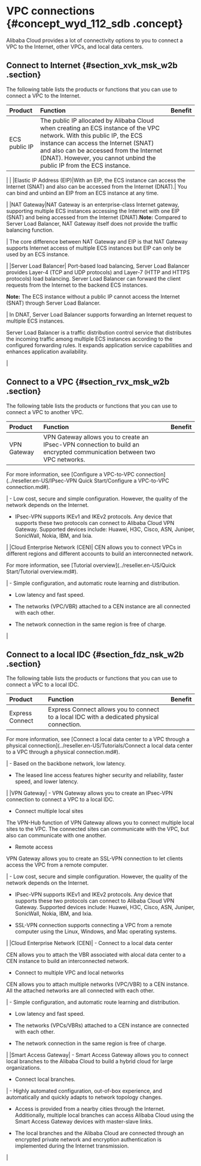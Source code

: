 # VPC connections {#concept_wyd_112_sdb .concept}

Alibaba Cloud provides a lot of connectivity options to you to connect a VPC to the Internet, other VPCs, and local data centers.

## Connect to Internet {#section_xvk_msk_w2b .section}

The following table lists the products or functions that you can use to connect a VPC to the Internet.

|Product|Function|Benefit|
|:------|:-------|:------|
|ECS public IP| The public IP allocated by Alibaba Cloud when creating an ECS instance of the VPC network. With this public IP, the ECS instance can access the Internet \(SNAT\) and also can be accessed from the Internet \(DNAT\). However, you cannot unbind the public IP from the ECS instance.

 | |
|Elastic IP Address \(EIP\)|With an EIP, the ECS instance can access the Internet \(SNAT\) and also can be accessed from the Internet \(DNAT\).| You can bind and unbind an EIP from an ECS instance at any time.

 |
|NAT Gateway|NAT Gateway is an enterprise-class Internet gateway, supporting multiple ECS instances accessing the Internet with one EIP \(SNAT\) and being accessed from the Internet \(DNAT\).**Note:** Compared to Server Load Balancer, NAT Gateway itself does not provide the traffic balancing function.

| The core difference between NAT Gateway and EIP is that NAT Gateway supports Internet access of multiple ECS instances but EIP can only be used by an ECS instance.

 |
|Server Load Balancer| Port-based load balancing, Server Load Balancer provides Layer-4 \(TCP and UDP protocols\) and Layer-7 \(HTTP and HTTPS protocols\) load balancing. Server Load Balancer can forward the client requests from the Internet to the backend ECS instances.

 **Note:** The ECS instance without a public IP cannot access the Internet \(SNAT\) through Server Load Balancer.

 | In DNAT, Server Load Balancer supports forwarding an Internet request to multiple ECS instances.

 Server Load Balancer is a traffic distribution control service that distributes the incoming traffic among multiple ECS instances according to the configured forwarding rules. It expands application service capabilities and enhances application availability.

 |

## Connect to a VPC {#section_rvx_msk_w2b .section}

The following table lists the products or functions that you can use to connect a VPC to another VPC.

|Product|Function|Benefit|
|:------|:-------|:------|
|VPN Gateway| VPN Gateway allows you to create an IPsec-VPN connection to build an encrypted communication between two VPC networks.

 For more information, see [Configure a VPC-to-VPC connection](../reseller.en-US/IPsec-VPN Quick Start/Configure a VPC-to-VPC connection.md#).

 | -   Low cost, secure and simple configuration. However, the quality of the network depends on the Internet.

-   IPsec-VPN supports IKEv1 and IKEv2 protocols. Any device that supports these two protocols can connect to Alibaba Cloud VPN Gateway. Supported devices include: Huawei, H3C, Cisco, ASN, Juniper, SonicWall, Nokia, IBM, and Ixia.


 |
|Cloud Enterprise Network \(CEN\)| CEN allows you to connect VPCs in different regions and different accounts to build an interconnected network.

 For more information, see [Tutorial overview](../reseller.en-US/Quick Start/Tutorial overview.md#).

 | -   Simple configuration, and automatic route learning and distribution.

-   Low latency and fast speed.

-   The networks \(VPC/VBR\) attached to a CEN instance are all connected with each other.

-   The network connection in the same region is free of charge.


 |

## Connect to a local IDC {#section_fdz_nsk_w2b .section}

The following table lists the products or functions that you can use to connect a VPC to a local IDC.

|Product|Function|Benefit|
|:------|:-------|:------|
|Express Connect| Express Connect allows you to connect to a local IDC with a dedicated physical connection.

 For more information, see [Connect a local data center to a VPC through a physical connection](../reseller.en-US/Tutorials/Connect a local data center to a VPC through a physical connection.md#).

 | -   Based on the backbone network, low latency.

-   The leased line access features higher security and reliability, faster speed, and lower latency.


 |
|VPN Gateway| -   VPN Gateway allows you to create an IPsec-VPN connection to connect a VPC to a local IDC.

-   Connect multiple local sites

The VPN-Hub function of VPN Gateway allows you to connect multiple local sites to the VPC. The connected sites can communicate with the VPC, but also can communicate with one another.

-   Remote access

VPN Gateway allows you to create an SSL-VPN connection to let clients access the VPC from a remote computer.


 | -   Low cost, secure and simple configuration. However, the quality of the network depends on the Internet.

-   IPsec-VPN supports IKEv1 and IKEv2 protocols. Any device that supports these two protocols can connect to Alibaba Cloud VPN Gateway. Supported devices include: Huawei, H3C, Cisco, ASN, Juniper, SonicWall, Nokia, IBM, and Ixia.

-   SSL-VPN connection supports connecting a VPC from a remote computer using the Linux, Windows, and Mac operating systems.


 |
|Cloud Enterprise Network \(CEN\)| -   Connect to a local data center

CEN allows you to attach the VBR associated with alocal data center to a CEN instance to build an interconnected network.

-   Connect to multiple VPC and local networks

CEN allows you to attach multiple networks \(VPC/VBR\) to a CEN instance. All the attached networks are all connected with each other.


 | -   Simple configuration, and automatic route learning and distribution.

-   Low latency and fast speed.

-   The networks \(VPCs/VBRs\) attached to a CEN instance are connected with each other.

-   The network connection in the same region is free of charge.


 |
|Smart Access Gateway| -   Smart Access Gateway allows you to connect local branches to the Alibaba Cloud to build a hybrid cloud for large organizations.

-   Connect local branches.


 | -   Highly automated configuration, out-of-box experience, and automatically and quickly adapts to network topology changes.

-   Access is provided from a nearby cities through the Internet. Additionally, multiple local branches can access Alibaba Cloud using the Smart Access Gateway devices with master-slave links.

-   The local branches and the Alibaba Cloud are connected through an encrypted private network and encryption authentication is implemented during the Internet transmission.


 |


